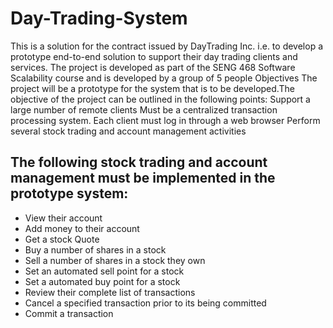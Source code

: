 # Day-Trading-System
This is a  solution for the contract issued by DayTrading Inc. i.e. to develop a prototype end-to-end solution to support their day trading clients and services. The project is developed as part of the SENG 468 Software Scalability course and is developed by a group of 5 people 
Objectives
The project will be a prototype for the system that is to be developed.The objective of the project can be outlined in the following points:
Support a large number of remote clients
Must be a  centralized transaction processing system.
Each client must log in through a web browser 
Perform several stock trading and account management activities 

## The following stock trading and account management must be implemented in the prototype system:
* View their account
* Add money to their account
* Get a stock Quote
* Buy a number of shares in a stock
* Sell a number of shares in a stock they own
* Set an automated sell point for a stock
* Set a automated buy point for a stock
* Review their complete list of transactions
* Cancel a specified transaction prior to its being committed
* Commit a transaction


